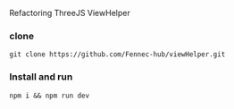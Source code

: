 Refactoring ThreeJS ViewHelper

### clone

`git clone https://github.com/Fennec-hub/viewHelper.git`

### Install and run

`npm i && npm run dev`
